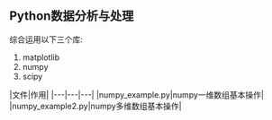 ## Python数据分析与处理
综合运用以下三个库:

1. matplotlib
2. numpy
3. scipy

|文件|作用|
|---|---|---|
|numpy_example.py|numpy一维数组基本操作|
|numpy_example2.py|numpy多维数组基本操作|
